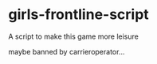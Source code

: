 # girls-frontline-script

A script to make this game more leisure  

maybe banned by carrieroperator...
